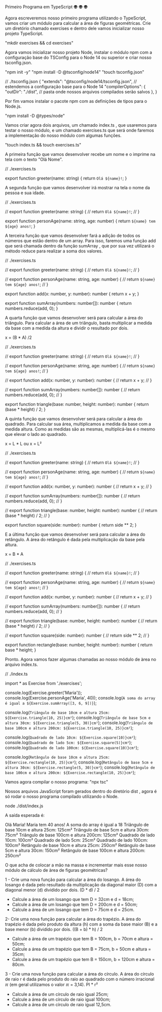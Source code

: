 Primeiro Programa em TypeScript :alien: :alien: :alien:

Agora escreveremos nosso primeiro programa utilizando o TypeScript,
vamos criar um módulo para calcular a área de figuras geométricas.
Crie um diretório chamado exercises e dentro dele vamos inicializar
nosso projeto TypeScript.

"mkdir exercises && cd exercises"

Agora vamos inicializar nosso projeto Node, instalar o módulo npm
com a configuração base do TSConfig para o Node 14 ou superior e
criar nosso tsconfig.json.

"npm init -y"
"npm install -D @tsconfig/node14"
"touch tsconfig.json"

// ./tsconfig.json
{
  "extends": "@tsconfig/node14/tsconfig.json", // estendemos a
  configuração base para o Node 14
  "compilerOptions": {
    "outDir": "./dist", // pasta onde nossos arquivos compilados
    serão salvos
  },
}

Por fim vamos instalar o pacote npm com as definições de tipos para
o Node.js.

"npm install -D @types/node"

Vamos criar agora dois arquivos, um chamado index.ts , que usaremos para testar o nosso módulo, e um chamado exercises.ts que será onde faremos a implementação do nosso módulo com algumas funções.

"touch index.ts && touch exercises.ts"

A primeira função que vamos desenvolver recebe um nome e o imprime na tela com o texto "Olá Nome".

// ./exercises.ts

export function greeter(name: string) {
    return `Olá ${name}!`;
}

A segunda função que vamos desenvolver irá mostrar na tela o nome da pessoa e sua idade.

// ./exercises.ts

// export function greeter(name: string) {
//    return `Olá ${name}!`;
// }

export function personAge(name: string, age: number) {
    return `${name} tem ${age} anos!`;
}

A terceira função que vamos desenvolver fará a adição de todos os números que estão dentro de um array. Para isso, faremos uma função add que será chamada dentro da função sumArray , que por sua vez utilizará o método reduce para realizar a soma dos valores.

// ./exercises.ts

// export function greeter(name: string) {
//     return `Olá ${name}!`;
// }

// export function personAge(name: string, age: number) {
//     return `${name} tem ${age} anos!`;
// }

export function add(x: number, y: number): number {
    return x + y;
}

export function sumArray(numbers: number[]): number {
    return numbers.reduce(add, 0);
}

A quarta função que vamos desenvolver será para calcular a área do triângulo. Para calcular a área de um triângulo, basta multiplicar a medida da base com a medida da altura e dividir o resultado por dois.

x = (B * A) /2

// ./exercises.ts

// export function greeter(name: string) {
//     return `Olá ${name}!`;
// }

// export function personAge(name: string, age: number) {
//     return `${name} tem ${age} anos!`;
// }

// export function add(x: number, y: number): number {
//     return x + y;
// }

// export function sumArray(numbers: number[]): number {
//     return numbers.reduce(add, 0);
// }

export function triangle(base: number, height: number): number {
    return (base * height) / 2;
}

A quinta função que vamos desenvolver será para calcular a área do quadrado. Para calcular sua área, multiplicamos a medida da base com a medida altura. Como as medidas são as mesmas, multiplicá-las é o mesmo que elevar o lado ao quadrado.

x = L * L ou
x = L²

// ./exercises.ts

// export function greeter(name: string) {
//     return `Olá ${name}!`;
// }

// export function personAge(name: string, age: number) {
//     return `${name} tem ${age} anos!`;
// }

// export function add(x: number, y: number): number {
//     return x + y;
// }

// export function sumArray(numbers: number[]): number {
//     return numbers.reduce(add, 0);
// }

// export function triangle(base: number, height: number): number {
//     return (base * height) / 2;
// }

export function square(side: number): number {
    return side ** 2;
}

E a última função que vamos desenvolver será para calcular a área do retângulo. A área do retângulo é dada pela multiplicação da base pela altura.

x = B * A

// ./exercises.ts

// export function greeter(name: string) {
//     return `Olá ${name}!`;
// }

// export function personAge(name: string, age: number) {
//     return `${name} tem ${age} anos!`;
// }

// export function add(x: number, y: number): number {
//     return x + y;
// }

// export function sumArray(numbers: number[]): number {
//     return numbers.reduce(add, 0);
// }

// export function triangle(base: number, height: number): number {
//     return (base * height) / 2;
// }

// export function square(side: number): number {
//     return side ** 2;
// }

export function rectangle(base: number, height: number): number {
    return base * height;
}


Pronto. Agora vamos fazer algumas chamadas ao nosso módulo de àrea no arquivo index.ts.

// ./index.ts

import * as Exercise from './exercises';

console.log(Exercise.greeter('Maria'));
console.log(Exercise.personAge('Maria', 40));
console.log(`A soma do array é igual a ${Exercise.sumArray([3, 6, 9])}`);

console.log(`Triângulo de base 10cm e altura 25cm: ${Exercise.triangle(10, 25)}cm²`);
console.log(`Triângulo de base 5cm e altura 30cm: ${Exercise.triangle(5, 30)}cm²`);
console.log(`Triângulo de base 100cm e altura 200cm: ${Exercise.triangle(10, 25)}cm²`);

console.log(`Quadrado de lado 10cm: ${Exercise.square(10)}cm²`);
console.log(`Quadrado de lado 5cm: ${Exercise.square(5)}cm²`);
console.log(`Quadrado de lado 100cm: ${Exercise.square(10)}cm²`);

console.log(`Retângulo de base 10cm e altura 25cm: ${Exercise.rectangle(10, 25)}cm²`);
console.log(`Retângulo de base 5cm e altura 30cm: ${Exercise.rectangle(5, 30)}cm²`);
console.log(`Retângulo de base 100cm e altura 200cm: ${Exercise.rectangle(10, 25)}cm²`);

Vamos agora compilar o nosso programa:
"npx tsc"

Nossos arquivos JavaScript foram gerados dentro do diretório dist , agora é só rodar o nosso programa compilado utilizando o Node.

node ./dist/index.js

A saída esperada é:

Olá Maria!
Maria tem 40 anos!
A soma do array é igual a 18
Triângulo de base 10cm e altura 25cm: 125cm²
Triângulo de base 5cm e altura 30cm: 75cm²
Triângulo de base 100cm e altura 200cm: 125cm²
Quadrado de lado 10cm: 100cm²
Quadrado de lado 5cm: 25cm²
Quadrado de lado 100cm: 100cm²
Retângulo de base 10cm e altura 25cm: 250cm²
Retângulo de base 5cm e altura 30cm: 150cm²
Retângulo de base 100cm e altura 200cm: 250cm²



O que acha de colocar a mão na massa e incrementar mais esse nosso módulo de cálculo de àrea de figuras geométricas?

1 - Crie uma nova função para calcular a área do losango. A área do losango é dada pelo resultado da multiplicação da diagonal maior (D) com a diagonal menor (d) dividido por dois. (D * d) / 2

  - Calcule a área de um losango que tem D = 32cm e d = 18cm;
  - Calcule a área de um losango que tem D = 200cm e d = 50cm;
  - Calcule a área de um losango que tem D = 75cm e d = 25cm.


2- Crie uma nova função para calcular a área do trapézio. A área do trapézio é dada pelo produto da altura (h) com a soma da base maior (B) e a base menor (b) dividido por dois. ((B + b) * h) / 2

  - Calcule a área de um trapézio que tem B = 100cm, b = 70cm e altura = 50cm;
  - Calcule a área de um trapézio que tem B = 75cm, b = 50cm e altura = 35cm;
  - Calcule a área de um trapézio que tem B = 150cm, b = 120cm e altura = 80cm.


3 - Crie uma nova função para calcular a área do círculo. A área do círculo de raio r é dada pelo produto do raio ao quadrado com o número irracional ℼ (em geral utilizamos o valor ℼ = 3,14). PI * r²

  - Calcule a área de um círculo de raio igual 25cm;
  - Calcule a área de um círculo de raio igual 100cm;
  - Calcule a área de um círculo de raio igual 12,5cm.
